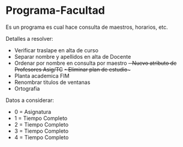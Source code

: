 # Programa-Facultad
Es un programa es cual hace consulta de maestros, horarios, etc.

Detalles a resolver:
- Verificar traslape en alta de curso
- Separar nombre y apellidos en alta de Docente
- Ordenar por nombre en consulta por maestro
~~- Nuevo atributo de Profesores Asig/TC~~
~~- Eliminar plan de estudio~~~
- Planta academica FIM
- Renombrar titulos de ventanas
- Ortografia

Datos a considerar: 
- 0 = Asignatura
- 1 = Tiempo Completo 
- 2 = Tiempo Completo
- 3 = Tiempo Completo 
- 4 = Tiempo Completo
